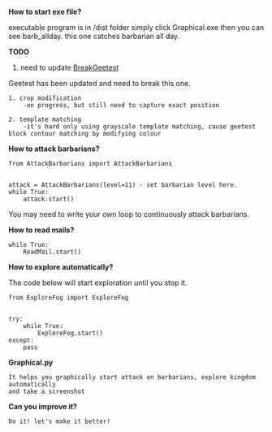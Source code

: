 **How to start exe file?**

executable program is in /dist folder simply click Graphical.exe
then you can see barb_allday. this one catches barbarian all day. 

**TODO**

1. need to update 
[BreakGeetest](classes/breakgeetest.py)

Geetest has been updated and need to break this one. 

    1. crop modification
        -on progress, but still need to capture exact position
        
    2. template matching
        -it's hard only using grayscale template matching, cause geetest block contour matching by modifying colour



**How to attack barbarians?**

    from AttackBarbarians import AttackBarbarians
    
    
    attack = AttackBarbarians(level=11) - set barbarian level here.
    while True:
        attack.start()
    
    
You may need to write your own loop to continuously attack barbarians.

**How to read mails?**
    
    
    
    
    while True:
        ReadMail.start()

**How to explore automatically?**

The code below will start exploration until you stop it.

    from ExploreFog import ExploreFog
    
    
    try:
        while True:
            ExploreFog.start()
    except:
        pass


**Graphical.py**

    It helps you graphically start attack on barbarians, explore kingdom automatically
    and take a screenshot
    

**Can you improve it?**
    
    Do it! let's make it better!
